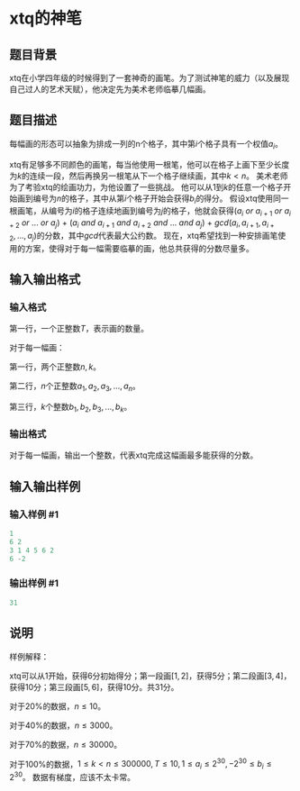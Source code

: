 # xtq的神笔

## 题目背景

xtq在小学四年级的时候得到了一套神奇的画笔。为了测试神笔的威力（以及展现自己过人的艺术天赋），他决定先为美术老师临摹几幅画。

## 题目描述

每幅画的形态可以抽象为排成一列的n个格子，其中第$i$个格子具有一个权值$a_i$。

xtq有足够多不同颜色的画笔，每当他使用一根笔，他可以在格子上画下至少长度为$k$的连续一段，然后再换另一根笔从下一个格子继续画，其中$k<n$。 美术老师为了考验xtq的绘画功力，为他设置了一些挑战。 他可以从$1$到$k$的任意一个格子开始画到编号为$n$的格子，其中从第$i$个格子开始会获得$b_i$的得分。 假设xtq使用同一根画笔，从编号为$i$的格子连续地画到编号为$j$的格子，他就会获得$(a_i$ $or$ $a_{i+1}$ $or$ $a_{i+2}$ $or$ $...$ $or$ $a_j)$ $+$ $(a_i$ $and$ $a_{i+1}$ $and$ $a_{i+2}$ $and$ $...$ $and$ $a_j)$ $+$ $gcd(a_i, a_{i+1}, a_{i+2}, ... , a_j)$的分数，其中$gcd$代表最大公约数。 现在，xtq希望找到一种安排画笔使用的方案，使得对于每一幅需要临摹的画，他总共获得的分数尽量多。

## 输入输出格式

### 输入格式

第一行，一个正整数$T$，表示画的数量。

对于每一幅画：

第一行，两个正整数$n, k$。

第二行，$n$个正整数$a_1, a_2, a_3, ... , a_n$。

第三行，$k$个整数$b_1, b_2, b_3, ... , b_k$。

### 输出格式

对于每一幅画，输出一个整数，代表xtq完成这幅画最多能获得的分数。

## 输入输出样例

### 输入样例 #1

```cpp
1
6 2
3 1 4 5 6 2
6 -2
```


### 输出样例 #1

```cpp
31
```


## 说明

样例解释：

xtq可以从$1$开始，获得$6$分初始得分；第一段画$[1,2]$，获得$5$分；第二段画$[3,4]$，获得$10$分；第三段画$[5,6]$，获得$10$分。共$31$分。

对于$20\%$的数据，$n\le 10$。

对于$40\%$的数据，$n\le 3000$。

对于$70\%$的数据，$n\le 30000$。

对于$100\%$的数据，$1\le k<n\le 300000, T\le 10, 1\le a_i\le 2^{30}, -2^{30}\le b_i\le 2^{30}$。 数据有梯度，应该不太卡常。

